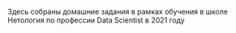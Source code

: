 Здесь собраны домашние задания в рамках обучения в школе Нетология по профессии Data Scientist в 2021 году
 
